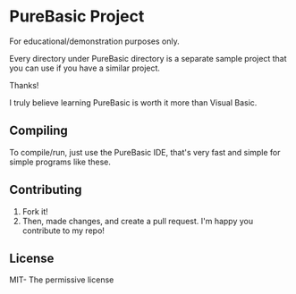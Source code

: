 # PureBasic Project

For educational/demonstration purposes only.

Every directory under PureBasic directory is a separate sample project that you can use if you have a similar project.

Thanks!

I truly believe learning PureBasic is worth it more than Visual Basic.

## Compiling

To compile/run, just use the PureBasic IDE, that's very fast and simple for simple programs like these.

## Contributing

1. Fork it!
2. Then, made changes, and create a pull request. I'm happy you contribute to my repo!

## License

MIT- The permissive license
